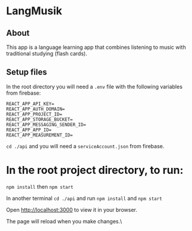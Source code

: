 # LangMusik

## About

This app is a language learning app that combines listening to music with traditional studying (flash cards).

## Setup files

In the root directory you will need a `.env` file with the following variables from firebase:

`REACT_APP_API_KEY=`\
`REACT_APP_AUTH_DOMAIN=`\
`REACT_APP_PROJECT_ID=`\
`REACT_APP_STORAGE_BUCKET=`\
`REACT_APP_MESSAGING_SENDER_ID=`\
`REACT_APP_APP_ID=`\
`REACT_APP_MEASUREMENT_ID=`

`cd ./api` and you will need a `serviceAccount.json` from firebase.

# In the root project directory, to run:

`npm install` then `npm start`

In another terminal `cd ./api` and run `npm install` and `npm start`

Open [http://localhost:3000](http://localhost:3000) to view it in your browser.

The page will reload when you make changes.\
